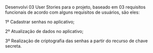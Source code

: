 
Desenvolvi 03 User Stories para o projeto, baseado em 03 requisitos funcionais de acordo com alguns requisitos de usuários, são eles:

1º Cadastrar senhas no aplicativo;

2º Atualização de dados no aplicativo;

3º Realização de criptografia das senhas a partir do recurso de chave secreta.
